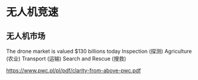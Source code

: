

<!--
 * @version:
 * @Author:  StevenJokess（蔡舒起） https://github.com/StevenJokess
 * @Date: 2023-10-20 23:46:35
 * @LastEditors:  StevenJokess（蔡舒起） https://github.com/StevenJokess
 * @LastEditTime: 2023-10-20 23:47:13
 * @Description:
 * @Help me: make friends by a867907127@gmail.com and help me get some “foreign” things or service I need in life; 如有帮助，请资助，失业3年了。![支付宝收款码](https://github.com/StevenJokess/d2rl/blob/master/img/%E6%94%B6.jpg)
 * @TODO::
 * @Reference:
-->
# 无人机竞速

## 无人机市场

The drone market is valued $130 billions today
Inspection (探测)
Agriculture (农业)
Transport (运输)
Search and Rescue (搜救)

https://www.pwc.pl/pl/pdf/clarity-from-above-pwc.pdf

[1]: https://www.shenlanxueyuan.com/open/course/99
